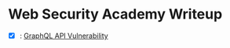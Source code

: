 # Web Security Academy Writeup


- [x] : [GraphQL API Vulnerability](./GraphQL_API_Vulnerability/README.md)
